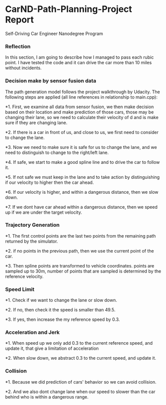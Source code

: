 # CarND-Path-Planning-Project Report
Self-Driving Car Engineer Nanodegree Program

### Reflection
In this section, I am going to describe how I managed to pass each rubic point. I have tested the code and it can drive the car more than 10 miles without incidents. 

### Decision make by sensor fusion data
The path generation model follows the project walkthrough by Udacity. The following steps are applied (all line references in relationship to main.cpp):

*1. First, we examine all data from sensor fusion, we then make decision based on their location and make prediction of those cars, those may be changing their lane, so we need to calculate their velocity of d and is make sure if they are changing lane. 

*2. If there is a car in front of us, and close to us, we first need to consider to change the lane. 

*3. Now we need to make sure it is safe for us to change the lane, and we need to distinguish to change to the right/left lane.   

*4. If safe, we start to make a good spline line and to drive the car to follow it. 

*5. If not safe we must keep in the lane and to take action by distinguishing if our velocity to higher then the car ahead. 

*6. If our velocity is higher, and within a dangerous distance, then we slow down. 

*7. If we dont have car ahead within a dangerous distance, then we speed up if we are under the target velocity. 


### Trajectory Generation

*1. The first control points are the last two points from the remaining path returned by the simulator. 

*2. if no points in the previous path, then we use the current point of the car. 

*3. Then spline points are transformed to vehicle coordinates. points are sampled up to 30m, number of points that are sampled is determined by the reference velocity.


### Speed Limit

*1. Check if we want to change the lane or slow down. 

*2. If no, then check it the speed is smaller than 49.5. 

*3. If yes, then increase the my reference speed by 0.3. 


### Acceleration and Jerk

*1. When speed up we only add 0.3 to the current reference speed, and update it, that give a limitation of acceleration

*2. When slow down, we abstract 0.3 to the current speed, and update it. 

### Collision

*1. Because we did prediction of cars' behavior so we can avoid collision. 

*2. And we also dont change lane when our speed to slower than the car behind who is within a dangerous range. 





